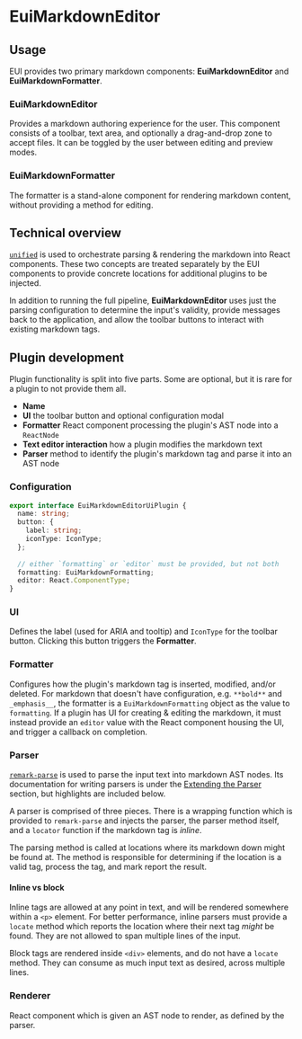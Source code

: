 # EuiMarkdownEditor

## Usage

EUI provides two primary markdown components: **EuiMarkdownEditor** and **EuiMarkdownFormatter**.

### EuiMarkdownEditor

Provides a markdown authoring experience for the user. This component consists of a toolbar, text area, and optionally a drag-and-drop zone to accept files. It can be toggled by the user between editing and preview modes.

### EuiMarkdownFormatter

The formatter is a stand-alone component for rendering markdown content, without providing a method for editing.

## Technical overview

[`unified`](https://www.npmjs.com/package/unified) is used to orchestrate parsing & rendering the markdown into React components. These two concepts are treated separately by the EUI components to provide concrete locations for additional plugins to be injected.

In addition to running the full pipeline, **EuiMarkdownEditor** uses just the parsing configuration to determine the input's validity, provide messages back to the application, and allow the toolbar buttons to interact with existing markdown tags.

## Plugin development

Plugin functionality is split into five parts. Some are optional, but it is rare for a plugin to not provide them all. 

* **Name**
* **UI** the toolbar button and optional configuration modal
* **Formatter** React component processing the plugin's AST node into a `ReactNode`
* **Text editor interaction** how a plugin modifies the markdown text
* **Parser** method to identify the plugin's markdown tag and parse it into an AST node

### Configuration

```typescript
export interface EuiMarkdownEditorUiPlugin {
  name: string;
  button: {
    label: string;
    iconType: IconType;
  };
  
  // either `formatting` or `editor` must be provided, but not both
  formatting: EuiMarkdownFormatting;
  editor: React.ComponentType;
}
```

### UI

Defines the label (used for ARIA and tooltip) and `IconType` for the toolbar button. Clicking this button triggers the **Formatter**.

### Formatter

Configures how the plugin's markdown tag is inserted, modified, and/or deleted. For markdown that doesn't have configuration, e.g. `**bold**` and `_emphasis__`, the formatter is a `EuiMarkdownFormatting` object as the value to `formatting`. If a plugin has UI for creating & editing the markdown, it must instead provide an `editor` value with the React component housing the UI, and trigger a callback on completion.

### Parser

[`remark-parse`](https://www.npmjs.com/package/remark-parse) is used to parse the input text into markdown AST nodes. Its documentation for writing parsers is under the [Extending the Parser](https://www.npmjs.com/package/remark-parse#extending-the-parser) section, but highlights are included below.

A parser is comprised of three pieces. There is a wrapping function which is provided to `remark-parse` and injects the parser, the parser method itself, and a `locator` function if the markdown tag is _inline_.

The parsing method is called at locations where its markdown down might be found at. The method is responsible for determining if the location is a valid tag, process the tag, and mark report the result.

#### Inline vs block

Inline tags are allowed at any point in text, and will be rendered somewhere within a `<p>` element. For better performance, inline parsers must provide a `locate` method which reports the location where their next tag _might_ be found. They are not allowed to span multiple lines of the input.

Block tags are rendered inside `<div>` elements, and do not have a `locate` method. They can consume as much input text as desired, across multiple lines. 

### Renderer

React component which is given an AST node to render, as defined by the parser. 
